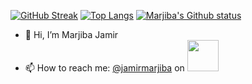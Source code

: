 [![GitHub Streak](https://github-readme-streak-stats.herokuapp.com/?user=AdmiralAnne&theme=dark)](https://git.io/streak-stats)
[![Top Langs](https://github-readme-stats.vercel.app/api/top-langs/?username=AdmiralAnne&layout=compact&theme=dark)](https://github.com/anuraghazra/github-readme-stats)
[![Marjiba's Github status](https://github-readme-stats.vercel.app/api?username=AdmiralAnne&theme=dark)](https://github.com/anuraghazra/github-readme-stats)

- 👋 Hi, I’m Marjiba Jamir
- 📫 How to reach me: <a href="https://www.instagram.com/jamirmarjiba/" target="_blank">@jamirmarjiba</a> on <img height=50px width=50px src="https://img.icons8.com/plasticine/200/000000/instagram-new--v2.png"/>
<!---
AdmiralAnne/AdmiralAnne is a ✨ special ✨ repository because its `README.md` (this file) appears on your GitHub profile.
You can click the Preview link to take a look at your changes.
--->
